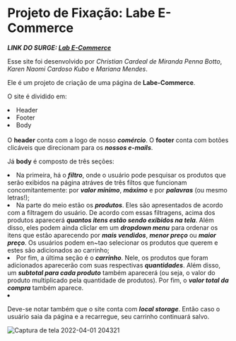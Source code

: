# Projeto de Fixação: Labe E-Commerce

<strong><em>LINK DO SURGE: [Lab E-Commerce](https://drab-effect.surge.sh/)</em></strong>

Esse site foi desenvolvido por <em> Christian Cardeal de Miranda Penna Botto</em>, <em>Karen Naomi Cardoso Kubo </em> e <em>Mariana Mendes</em>.

Ele é um projeto de criação de uma página de  <strong>Labe-Commerce</strong>.

O site é dividido em:
<li>Header</li>
<li>Footer</li>
<li>Body</li>
<br>
O <strong>header</strong> conta com a logo de nosso <strong><em>comércio</em></strong>.
O <strong>footer</strong> conta com botões clicáveis que direcionam para os <strong><em>nossos e-mails</em></strong>.

Já <strong>body</strong> é composto de três seções:

<li> Na primeira, há o <strong><em>filtro</em></strong>, onde o usuário pode pesquisar os produtos que serão exibidos na página atráves de três filtos que funcionam concomitantemente: por <strong><em>valor mínimo</em></strong>, <strong><em>máximo</em></strong> e por <strong><em>palavras</em></strong> (ou mesmo letras!);</li>

<li>Na parte do meio estão os <strong><em>produtos</em></strong>. Eles são apresentados de acordo com a filtragem do usuário. De acordo com essas filtragens, acima dos produtos aparecerá <strong><em>quantos itens estão sendo exibidos na tela</em></strong>. Além disso, eles podem ainda cliclar em um <strong><em>dropdown menu</em></strong> para ordenar os itens que estão aparecendo por <strong><em>mais vendidos</em></strong>,  <strong><em>menor preço</em></strong> ou <strong><em>maior preço</em></strong>. Os usuários podem en~tao selecionar os produtos que querem e estes são adicionados ao carrinho;</li>

<li>Por fim, a última seção é o <strong><em>carrinho</em></strong>. Nele, os produtos que foram adicionados aparecerão com suas respectivas <strong><em>quantidades</em></strong>. Além disso, um <strong><em>subtotal para cada produto</em></strong> também aparecerá (ou seja, o valor do produto multiplicado pela quantidade de produtos). Por fim, o <strong><em>valor total da compra</em></strong> também aparece.<li>

Deve-se notar também que o site conta com <strong><em>local storage</em></strong>. Então caso o usuário saia da página e a recarregue, seu carrinho continuará salvo.

![Captura de tela 2022-04-01 204321](https://user-images.githubusercontent.com/98923335/161354854-5a9bfb1e-c83b-4a7a-89e6-29736bff5fd4.png)
